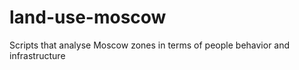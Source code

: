# land-use-moscow
Scripts that analyse Moscow zones  in terms of people behavior and infrastructure
